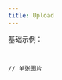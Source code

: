 ```yaml
---
title: Upload
---
```


基础示例：
<code src="../../../packages/upload/demo/upload/index.tsx">

// 单张图片
<code src="../../../packages/upload/demo/upload/single.tsx">
